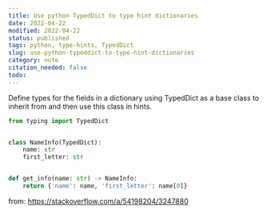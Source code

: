 ```yaml
---
title: Use python TypedDict to type hint dictionaries
date: 2022-04-22
modified: 2022-04-22
status: published
tags: python, type-hints, TypedDict
slug: use-python-typeddict-to-type-hint-dictionaries
category: note
citation_needed: false
todo: 
---
```


Define types for the fields in a dictionary using TypedDict as a base class to inherit from and then use this class in hints.

```python
from typing import TypedDict


class NameInfo(TypedDict):
    name: str
    first_letter: str


def get_info(name: str) -> NameInfo:
    return {'name': name, 'first_letter': name[0]}
```

from: https://stackoverflow.com/a/54198204/3247880